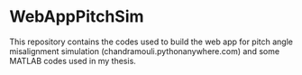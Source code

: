 # WebAppPitchSim
This repository contains the codes used to build the web app for pitch angle misalignment simulation (chandramouli.pythonanywhere.com) and some MATLAB codes used in my thesis. 
